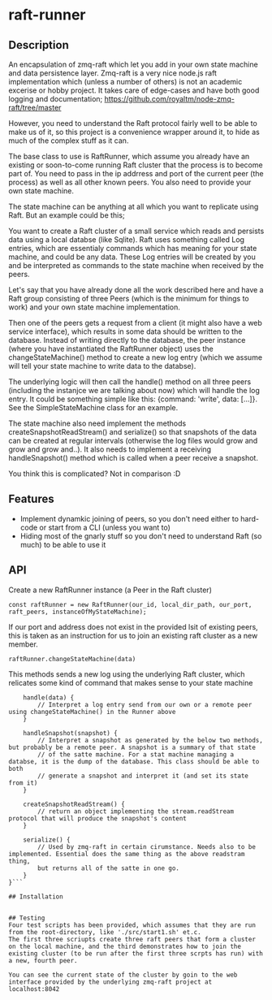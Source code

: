 # raft-runner

## Description
An encapsulation of zmq-raft which let you add in your own state machine and data persistence layer.
Zmq-raft is a very nice node.js raft implementation which (unless a number of others) is not an academic excerise or hobby project.
It takes care of edge-cases and have both good logging and documentation; https://github.com/royaltm/node-zmq-raft/tree/master

However, you need to understand the Raft protocol fairly well to be able to make us of it, so this project is a convenience wrapper
around it, to hide as much of the complex stuff as it can.

The base class to use is RaftRunner, which assume you already have an existing or soon-to-come running Raft cluster that the process is to become part of. You need to pass in the ip addrress and port of the current peer (the process) as well as all other known peers. You also need to provide your own state machine.

The state machine can be anything at all which you want to replicate using Raft. But an example could be this;

You want to create a Raft cluster of a small service which reads and persists data using a local databse (like Sqlite).
Raft uses something called Log entries, which are essentialy commands which has meaning for your state machine, and could be any data. These Log entries will be created by you and be interpreted as commands to the state machine when received by the peers.

Let's say that you have already done all the work described here and have a Raft group consisting of three Peers (which is the minimum for things to work) and your own state machine implementation.

Then one of the peers gets a request from a client (it might also have a web service interface), which results in some data should be written to the database. Instead of writing directly to the database, the peer instance (where you have instantiated the RaftRunner object) uses the changeStateMachine() method to create a new log entry (which we assume will tell your state machine to write data to the databse).

The underlying logic will then call the handle() method on all three peers (including the instanjce we are talking about now) which will handle the log entry. It could be something simple like this: {command: 'write', data: [...]}. See the SimpleStateMachine class for an example.

The state machine also need implement the methods createSnapshotReadStream() and serialize() so that snapshots of the data can be created at regular intervals (otherwise the log files would grow and grow and grow and..). It also needs to implement a receiving handleSnapshot() method which is called when a peer receive a snapshot.

You think this is complicated? Not in comparison :D 

## Features
- Implement dynamkic joining of peers, so you don't need either to hard-code or start from a CLI (unless you want to)
- Hiding most of the gnarly stuff so you don't need to understand Raft (so much) to be able to use it

## API
Create a new RaftRunner instance (a Peer in the Raft cluster)

```const raftRunner = new RaftRunner(our_id, local_dir_path, our_port, raft_peers, instanceOfMyStateMachine);```

If our port and address does not exist in the provided lsit of existing peers, this is taken as an instruction for us to join an existing raft cluster as a new member.

```raftRunner.changeStateMachine(data)```

This methods sends a new log using the underlying Raft cluster, which relicates some kind of command that makes sense to your state machine

```class myStateMachine {
    handle(data) {
        // Interpret a log entry send from our own or a remote peer using changeStateMachine() in the Runner above
    }

    handleSnapshot(snapshot) {
        // Interpret a snapshot as generated by the below two methods, but probably be a remote peer. A snapshot is a summary of that state
        // of the satte machine. For a stat machine managing a databse, it is the dump of the database. This class should be able to both
        // generate a snapshot and interpret it (and set its state from it)
    }

    createSnapshotReadStream() {
        // return an object implementing the stream.readStream protocol that will produce the snapshot's content
    }

    serialize() {
        // Used by zmq-raft in certain cirumstance. Needs also to be implemented. Essential does the same thing as the above readstram thing,
        but returns all of the satte in one go.
    }
}```

## Installation


## Testing
Four test scripts has been provided, which assumes that they are run from the root-directory, like './src/start1.sh' et.c.
The first three scriupts create three raft peers that form a cluster on the local machine, and the third demonstrates how to join the existing cluster (to be run after the first three scrpts has run) with a new, fourth peer.

You can see the current state of the cluster by goin to the web interface provided by the underlying zmq-raft project at localhost:8042

